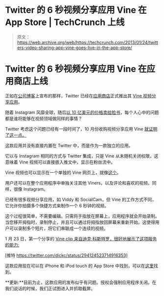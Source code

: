 # Twitter 的 6 秒视频分享应用 Vine 在 App Store | TechCrunch 上线

> 原文：<https://web.archive.org/web/https://techcrunch.com/2013/01/24/twitters-video-sharing-app-vine-goes-live-in-the-app-store/>

# Twitter 的 6 秒视频分享应用 Vine 在应用商店上线

正如在[公司博客](https://web.archive.org/web/20230404170842/http://blog.twitter.com/2013/01/vine-new-way-to-share-video.html)上宣布的那样，Twitter 已经在[应用商店](https://web.archive.org/web/20230404170842/https://itunes.apple.com/app/vine-make-a-scene/id592447445)正式推出其 [Vine 视频分享应用](https://web.archive.org/web/20230404170842/http://get.vine.co/)。

随着 Instagram 风靡全球，随后[以 10 亿美元的价格卖给脸书](https://web.archive.org/web/20230404170842/https://techcrunch.com/2012/04/09/facebook-to-acquire-instagram-for-1-billion/)，每个人心中的问题都是谁将能够在视频领域做同样的事情？

Twitter 考虑这个问题已经有一段时间了，10 月份收购视频分享应用 Vine [就证明了这一点。](https://web.archive.org/web/20230404170842/https://techcrunch.com/2012/10/09/if-twitter-gets-into-the-video-hosting-game-it-could-be-a-wonderful-and-horrible-thing/)

这款应用并没有直接内置在 Twitter 中，而是作为一款独立的应用。

它以与 Instagram 相同的方式与 Twitter 集成，只是 Vine 从未随机关闭权限，这意味着 Vine 视频可以直接嵌入推文中，显示在粉丝流中。

Vine 视频也可以显示在一个单独的 Vine 网页上，就像[这个](https://web.archive.org/web/20230404170842/http://vine.co/v/biTaEEwdq2n?1)。

用户还可以在整个应用程序中单独关注其他 Viners，以及评论和喜欢的视频。同样，很像 Instagram。

已经有很多视频分享应用，如 Viddy 和 SocialCam，但 Vine 的工作方式不同，它允许你拍摄多个快捷方式来制作一个 6 秒钟的视频。

这个过程很简单，不需要编辑。只需将手指放在屏幕上，应用程序就会开始录制。当您移开拇指时，录制停止，并且可以通过将拇指放回屏幕来重新开始。这使得用户可以录制多个短片，将它们串联成一个连续的视频。

1 月 23 日，第一个分享的 [Vine clip 来自迪克·科斯特罗，很好地展示了这项服务的能力:](https://web.archive.org/web/20230404170842/https://techcrunch.com/2013/01/23/twitter-is-preparing-vine-for-sharing-video-within-your-tweets/)

[推特 https://twitter.com/dickc/status/294124523714916353]

这款应用现在可以在 iPhone 和 iPod touch 的 App Store 中找到，可以在[这里](https://web.archive.org/web/20230404170842/https://itunes.apple.com/app/vine-make-a-scene/id592447445)找到。

**更新:**目前为止，这款应用的发布似乎有问题。授权会强制应用程序关闭。在我们说话的时候，我们正试图进入并抓取截屏。